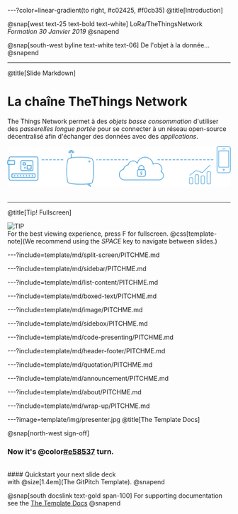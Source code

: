 ---?color=linear-gradient(to right, #c02425, #f0cb35)
@title[Introduction]

@snap[west text-25 text-bold text-white]
LoRa/TheThingsNetwork<br>*Formation 30 Janvier 2019*
@snapend

@snap[south-west byline text-white text-06]
De l'objet à la donnée...
@snapend

---
@title[Slide Markdown]

# La chaîne TheThings Network

The Things Network permet à des *objets basse consommation* d'utiliser des *passerelles longue portée* pour se connecter à un réseau
open-source décentralisé afin d'échanger des données avec des *applications*.


![PIC](template/img/architecturettn.png)
<br><br>

---
@title[Tip! Fullscreen]

![TIP](template/img/tip.png)
<br>
For the best viewing experience, press F for fullscreen.
@css[template-note](We recommend using the *SPACE* key to navigate between slides.)

---?include=template/md/split-screen/PITCHME.md

---?include=template/md/sidebar/PITCHME.md

---?include=template/md/list-content/PITCHME.md

---?include=template/md/boxed-text/PITCHME.md

---?include=template/md/image/PITCHME.md

---?include=template/md/sidebox/PITCHME.md

---?include=template/md/code-presenting/PITCHME.md

---?include=template/md/header-footer/PITCHME.md

---?include=template/md/quotation/PITCHME.md

---?include=template/md/announcement/PITCHME.md

---?include=template/md/about/PITCHME.md

---?include=template/md/wrap-up/PITCHME.md

---?image=template/img/presenter.jpg
@title[The Template Docs]

@snap[north-west sign-off]
### **Now it's @color[#e58537](your) turn.**
<br>
#### Quickstart your next slide deck<br>with @size[1.4em](The GitPitch Template).
@snapend

@snap[south docslink text-gold span-100]
For supporting documentation see the [The Template Docs](https://gitpitch.com/docs/the-template)
@snapend
